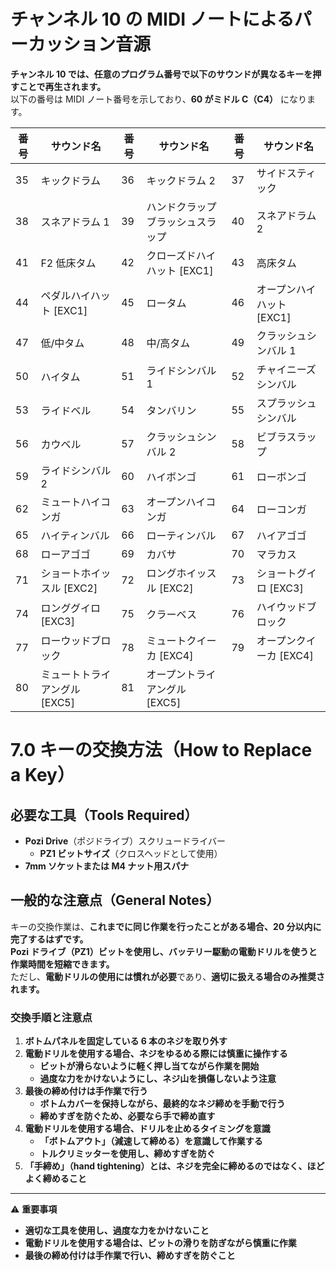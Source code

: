 # チャンネル 10 の MIDI ノートによるパーカッション音源

**チャンネル 10 では、任意のプログラム番号で以下のサウンドが異なるキーを押すことで再生されます。**  
以下の番号は MIDI ノート番号を示しており、**60 がミドル C（C4）** になります。

| **番号** | **サウンド名**                | **番号** | **サウンド名**                   | **番号** | **サウンド名**            |
| -------- | ----------------------------- | -------- | -------------------------------- | -------- | ------------------------- |
| 35       | キックドラム                  | 36       | キックドラム 2                   | 37       | サイドスティック          |
| 38       | スネアドラム 1                | 39       | ハンドクラップブラッシュスラップ | 40       | スネアドラム 2            |
| 41       | F2 低床タム                   | 42       | クローズドハイハット [EXC1]      | 43       | 高床タム                  |
| 44       | ペダルハイハット [EXC1]       | 45       | ロータム                         | 46       | オープンハイハット [EXC1] |
| 47       | 低/中タム                     | 48       | 中/高タム                        | 49       | クラッシュシンバル 1      |
| 50       | ハイタム                      | 51       | ライドシンバル 1                 | 52       | チャイニーズシンバル      |
| 53       | ライドベル                    | 54       | タンバリン                       | 55       | スプラッシュシンバル      |
| 56       | カウベル                      | 57       | クラッシュシンバル 2             | 58       | ビブラスラップ            |
| 59       | ライドシンバル 2              | 60       | ハイボンゴ                       | 61       | ローボンゴ                |
| 62       | ミュートハイコンガ            | 63       | オープンハイコンガ               | 64       | ローコンガ                |
| 65       | ハイティンバル                | 66       | ローティンバル                   | 67       | ハイアゴゴ                |
| 68       | ローアゴゴ                    | 69       | カバサ                           | 70       | マラカス                  |
| 71       | ショートホイッスル [EXC2]     | 72       | ロングホイッスル [EXC2]          | 73       | ショートグイロ [EXC3]     |
| 74       | ロンググイロ [EXC3]           | 75       | クラーベス                       | 76       | ハイウッドブロック        |
| 77       | ローウッドブロック            | 78       | ミュートクイーカ [EXC4]          | 79       | オープンクイーカ [EXC4]   |
| 80       | ミュートトライアングル [EXC5] | 81       | オープントライアングル [EXC5]    |          |                           |

# 7.0 キーの交換方法（How to Replace a Key）

## 必要な工具（Tools Required）

- **Pozi Drive**（ポジドライブ）スクリュードライバー
  - **PZ1 ビットサイズ**（クロスヘッドとして使用）
- **7mm ソケットまたは M4 ナット用スパナ**

## **一般的な注意点（General Notes）**

キーの交換作業は、**これまでに同じ作業を行ったことがある場合、20 分以内に完了するはずです。**  
**Pozi ドライブ（PZ1）ビットを使用し、バッテリー駆動の電動ドリルを使うと作業時間を短縮できます。**  
ただし、**電動ドリルの使用には慣れが必要**であり、**適切に扱える場合のみ推奨されます。**

### **交換手順と注意点**

1. **ボトムパネルを固定している 6 本のネジを取り外す**
2. **電動ドリルを使用する場合、ネジをゆるめる際には慎重に操作する**
   - **ビットが滑らないように軽く押し当てながら作業を開始**
   - **過度な力をかけないようにし、ネジ山を損傷しないよう注意**
3. **最後の締め付けは手作業で行う**
   - **ボトムカバーを保持しながら、最終的なネジ締めを手動で行う**
   - **締めすぎを防ぐため、必要なら手で締め直す**
4. **電動ドリルを使用する場合、ドリルを止めるタイミングを意識**
   - **「ボトムアウト」（減速して締める）を意識して作業する**
   - **トルクリミッターを使用し、締めすぎを防ぐ**
5. **「手締め」（hand tightening）とは、ネジを完全に締めるのではなく、ほどよく締めること**

---

⚠ **重要事項**

- **適切な工具を使用し、過度な力をかけないこと**
- **電動ドリルを使用する場合は、ビットの滑りを防ぎながら慎重に作業**
- **最後の締め付けは手作業で行い、締めすぎを防ぐこと**
